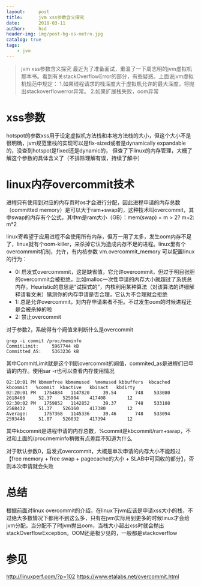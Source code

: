 ```yaml
---
layout:     post
title:      jvm xss参数含义探究
date:       2018-03-11
author:     hsd
header-img: img/post-bg-os-metro.jpg
catalog: true
tags:
    - jvm
---
```


> jvm xss参数含义探究
最近为了准备面试，重温了一下周志明的jvm虚拟机那本书。看到有关stackOverflowError的部分，有些疑惑。上面说jvm虚拟机规范中规定：
    1.如果线程请求的栈深度大于虚拟机允许的最大深度，将抛出stackoverflowerror异常。
    2.如果扩展栈失败，oom异常

# xss参数
hotspot的参数xss用于设定虚拟机方法栈和本地方法栈的大小，但这个大小不是很明确，jvm规范里栈的实现可以是fix-sized或者是dynamically expandable的，没查到hotspot是fixed还是dynamic的，
但查了下linux的内存管理，大概了解这个参数的具体含义了（不排除理解有误，持续了解中）

# linux内存overcommit技术
进程只有使用到对应的内存页时os才会进行分配，因此进程申请的内存总数（committed memory）是可以大于ram+swap的，这种技术叫overcommit，其中swap的内存有个公式，其中m是ram大小（GB）：mem(swap) = m > 2? m+2: m*2

linux寄希望于应用进程不会使用所有内存，但万一用了太多，发生oom内存不足了，linux就有个oom-killer，来杀掉它认为造成内存不足的进程。linux里有个overcommmit机制，允许，有内核参数 vm.overcommit_memory 可以配置linux的行为：

- 0: 启发式overcommmit，这是缺省值，它允许overcommit，但过于明目张胆的overcommit会被拒绝，比如malloc一次性申请的内存大小就超过了系统总内存。Heuristic的意思是“试探式的”，内核利用某种算法（对该算法的详细解释请看文末）猜测你的内存申请是否合理，它认为不合理就会拒绝
- 1: 总是允许overcommit，对内存申请来者不拒。不过发生oom的时候进程还是会被杀掉的啦
- 2: 禁止overcommit

对于参数2，系统得有个阙值来判断什么是overcommit

    grep -i commit /proc/meminfo
    CommitLimit:     5967744 kB
    Committed_AS:    5363236 kB
其中CommitLimit就是这个判断overcommit的阙值，commited_as是进程们已申请的内存。使用sar -r也可以查看内存使用情况

    02:10:01 PM kbmemfree kbmemused  %memused kbbuffers  kbcached  kbcommit   %commit  kbactive   kbinact   kbdirty
    02:20:01 PM   1754884   1147820     39.54       748    533080   2618460     52.37    525904    417408        12
    02:30:02 PM   1759852   1142852     39.37       748    533108   2568432     51.37    526160    417380        12
    Average:      1757368   1145336     39.46       748    533094   2593446     51.87    526032    417394        12
其中kbcommit是进程申请的内存总数，%commit是kbcommit/ram+swap，不过和上面的/proc/meminfo稍微有点差距不知道为什么

对于默认参数0，启发式overcommit，大概是单次申请的内存大小不能超过 【free memory + free swap + pagecache的大小 + SLAB中可回收的部分】，否则本次申请就会失败

# 总结
根据前面对linux overcommit的介绍，在linux下jvm应该是申请xss大小的栈，不过绝大多数情况下都用不到这么多，只有在jvm实际用到更多的时候linux才会给jvm分配，当分配不了时jvm抛出oom，当栈大小超出xss时就会抛出stackOverflowException。OOM还是极少见的，一般都是stackoverflow

# 参见
http://linuxperf.com/?p=102
https://www.etalabs.net/overcommit.html
